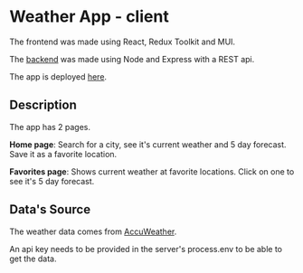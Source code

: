 # Weather App - client

The frontend was made using React, Redux Toolkit and MUI.

The [backend](https://github.com/s-e1/weather-server) was made using Node and Express with a REST api.

The app is deployed [here](https://s-e1.github.io/weather-client). 

## Description

The app has 2 pages. 

**Home page**: Search for a city, see it's current weather and 5 day forecast. Save it as a favorite location.

**Favorites page**: Shows current weather at favorite locations. Click on one to see it's 5 day forecast.

## Data's Source

The weather data comes from [AccuWeather](https://developer.accuweather.com/). 

An api key needs to be provided in the server's process.env to be able to get the data.
